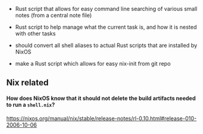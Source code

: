 * Rust script that allows for easy command line searching of various small notes
  (from a central note file)

* Rust script to help manage what the current task is, and how it is nested with
  other tasks

* should convert all shell aliases to actual Rust scripts that are installed by
  NixOS

* make a Rust script which allows for easy nix-init from git repo

## Nix related

#### How does NixOS know that it should not delete the build artifacts needed to run a `shell.nix`?

<https://nixos.org/manual/nix/stable/release-notes/rl-0.10.html#release-010-2006-10-06>
